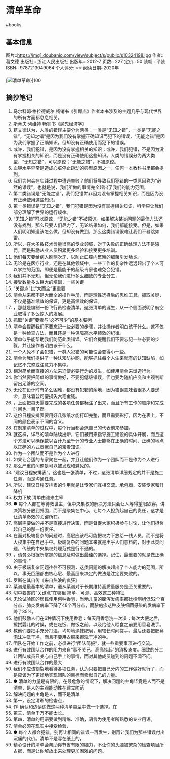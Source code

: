 # 清单革命
#books 
## 基本信息

图片::https://img1.doubanio.com/view/subject/s/public/s10324198.jpg 
作者:: 葛文德
出版社:: 浙江人民出版社
出版年:: 2012-7
页数:: 227
定价:: 50
装帧:: 平装
ISBN:: 9787213049064
个人评分::⭐⭐
阅读日期::2020年

 [![清单革命}|100](https://img1.doubanio.com/view/subject/s/public/s10324198.jpg  )

## 摘抄笔记

1.  马尔科姆·格拉德威尔 畅销书《引爆点》作者本书涉及的主题几乎与现代世界的所有方面都息息相关。
2.  斯蒂夫·列维特 畅销书《魔鬼经济学》
3.  葛文徳认为，人类的错误主要分为两类：一类是“无知之错”，一类是“无能之错”。“无知之错”是因为我们没有掌握正确知识而犯下的错误，“无能之错”是因为我们掌握了正确知识，但却没有正确使用而犯下的错误。
4.  或许，我们犯错，是因为没有掌握相关的知识；或许，我们犯错，不是因为没有掌握相关的知识，而是没有正确使用这些知识。人类的错误分为两大类型，“无知之错”，可以原谅；“无能之错”，不被原谅。
5.  血钾水平异常是造成心脏停止跳动的典型原因之一，任何一本教科书里都会提到。
6.  我们为何会在实践过程中遭遇失败？他们将导致我们犯错的一类原因称为“必然的谬误”，也就是说，我们所做的事情完全超出了我们的能力范围。
7.  第二类错误是“无能之错”，我们犯错并非因为没有掌握相关知识，而是因为没有正确使用这些知识。
8.  第一类错误是“无知之错”，我们犯错是因为没有掌握相关知识，科学只让我们部分理解了世界的运行规律。
9.  “无知之错”可以原谅，“无能之错”不被原谅。如果解决某类问题的最佳方法还没有找到，那么只要人们尽力了，无论结果如何，我们都能接受。但是，如果人们明明知道该怎么做，但却没有做到，那么这类错误很难让我们不暴跳如雷。
10.  所以，在大多数技术含量很高的专业领域，对于失败的正确处理方法不是惩罚，而是鼓励从业人员积累更多经验和接受更多培训。
11.  他们每天要给病人刷两次牙，以防止口腔内繁殖的细菌引发肺炎。
12.  无论是在医疗行业，还是在其他领域中，一些工作的复杂性远远超出了个人可以掌控的范围，即便是最能干的超级专家也难免会犯错。
13.  我们并不无知，但无论我们进行多么细致的专业分工，
14.  接受数量多么巨大的培训，一些关键
15.  “关键点”比“大而全”更重要
16.  清单从来都不是大而全的操作手册，而是理性选择后的思维工具。抓取关键，不仅是基准绩效的保证，更是高绩效的保证。
17.  ，那就是编制一份飞行员检查清单。这张清单的诞生，从一个侧面说明了航空业取得了多么惊人的发展。
18.  抓取“关键”要素与“必不可少”的基本要素
19.  清单会提醒我们不要忘记一些必要的步骤，并让操作者明白该干什么。这不仅是一种检查方法，而且还是一种保障高水平绩效的纪律。
20.  清单似乎能帮助我们防范此类错误。它们会提醒我们不要忘记一些必要的步骤，并让操作者明白该干什么。
21.  一个人免不了会犯错，一群人犯错的可能性会变得小一些。
22.  清单为我们提供了一种认知防护网，能够抓住每个人生来就有的认知缺陷，如记忆不完整或注意力不集中。
23.  相对简单而直接的方法来迫使必要行为的发生，如使用清单来塑造行为。
24.  你当然要把简单的事情做好，不要犯低级错误，但也要为随机应变和主观判断留出足够的空间。
25.  无论在设计时有多么困难，都没有犯错的余地，因为错误意味着很多人要送命，意味着公司要损失大笔金钱。
26.  ，上面把每天需要完成的各项任务都标注了出来，而且所有工作的顺序和完成时间也一目了然。
27.  这份日程安排表要用好几张纸才能打印完整，而且需要彩打，因为在表上，不同的颜色表示不同的含义。
28.  在制定清单的过程中，每个行当都会派自己的代表前来参加，
29.  就这样，详尽的清单陆续出炉，它们被用来指导施工建设的具体开展，而且这个方法可以确保数以百计乃至千计的专业人士能够在正确的时间、正确的地点以正确的方式贡献自己的宝贵知识。
30.  作为一个团队而不是作为个人进行
31.  如果让合适的专家聚在一起，并且让他们作为一个团队而不是作为个人进行
32.  那么严重的问题是可以被发现和避免的。
33.  “建议日程安排表”。这也是一张清单，不过，这张清单详细规定的并不是施工任务，而是沟通任务。
34.  所以，建议日程安排表的作用就是让专家们互相交流。承包商、安装专家和升降机
35.  权力下放 清单由谁来主宰
36.  ● 每个人都在等待救世主，但中央集权的解决方法只会让人等得望眼欲穿。讲决策权分散到外围，而不是聚集在中心，让每个人担负起自己的责任，这才是让清单奏效的关键所在。
37.  高层需要做的并不是直接进行决策，而是督促大家积极参与讨论，让他们担负起自己的那一份责任。
38.  在面对极端复杂的问题时，高层应该尽可能把权力下放给一线人员，而不是将大权集中在自己手中。极端复杂的问题本来就是出乎人们意料的，对于此类问题，传统的中央集权处理范式是行不通的。
39.  ，请务必根据所掌握的信息及时做出最佳的选择。记住，最重要的就是做正确的事情。”
40.  由于极端复杂问题往往不可预测，这类问题的解决超出了个人能力的范围，所以，事无巨细都由核心层、最高层来决定的做法是注定要失败的。
41.  罗斯在其自传《来自热浪的疯狂》
42.  菜谱是最基本的清单，遵从菜谱对于长期维持高质量服务是至关重要的。
43.  切中要害的“关键点”在哪里 简单、可测、高效这三种特征
44.  无论试验区的居民使用何种香皂，当地儿童的腹泻发病率都比控制组低52个百分点，肺炎发病率下降了48个百分点，而脓疱疹这种皮肤细菌感染的发病率下降了35%。
45.  他们鼓励人们在6种情况下使用香皂：每天用香皂洗一次澡；每次大便之后，擦拭婴儿的时候，或在吃饭、做饭之前，以及给他人喂食之前要用香皂洗手。
46.  教他们要把手充分打湿，均勻地涂抹肥皂，用较长时间搓手，最后还要把肥皂泡沫冲洗干净，而且不要用衣服来擦洗干净的手。
47.  团队在开始工作之前，必须进行“团队简报”，就一些重要事项进行交流。
48.  进行有效团队合作的阻力来自“事不关己，高高挂起”的消极态度。细致的分工让团队成员只关心自己手上的事情，而对其他成员碰到的问题不闻不问。
49.  进行有效团队合作的最大
50.  我们不应该割裂地看待各项任务，认为只要把自己分内的工作做好就行了，而是应该为了更好地实现团队的目标而贡献自己的力量。
51.  ● 清单的力量是有限的。在最危急的情况下，解决问题的主角毕竟是人而不是清单，是人的主观能动性在建立防范
52.  解决问题的主角是人，而不是清单
53.  第一，设定清晰的检查点，
54.  作-确认和边读边做这两种清单类型中做一个选择。在
55.  第三，清单千万不能太长。
56.  第四，清单的用语要做到精练、准确，语言为使用者所熟悉的专业用语。
57.  清单必须在现实中接受检验，
58.  ● 每个人都会犯错，别再让相同的错误一再发生，别再让我们为那些错误付出沉痛的代价。清单不是写在纸上的，
59.  精心设计的清单会帮助你节省有限的脑力，不让你的头脑被繁杂的检查项目所占据，而是让你解放出来处理更加困难的问题。